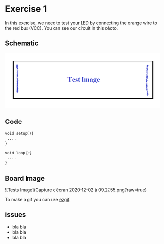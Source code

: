 

# Exercise 1 

In this exercise, we need to test your LED by connecting the orange wire to the red bus (VCC).
You can see our circuit in this photo.

## Schematic 
![Test Image](photo.png?raw=true)

## Code
 ```Arduino
void setup(){
  ....
}

void loop(){
  ....
}
```
  
## Board Image
![Tests Image](Capture d’écran 2020-12-02 à 09.27.55.png?raw=true)

To make a gif you can use [ezgif](https://ezgif.com/maker).
## Issues
- bla bla
- bla bla
- bla bla
